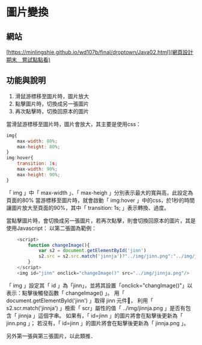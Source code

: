 # 圖片變換
## 網站
  [https://minlingshie.github.io/wd107b/final/droptown/Java02.html](網頁設計期末＿嘗試點點看)


## 功能與說明
1. 滑鼠游標移至圖片時，圖片放大
2. 點擊圖片時，切換成另一張圖片
3. 再次點擊時，切換回原本的圖片


當滑鼠游標移至圖片時，圖片會放大，其主要是使用css：
```js
img{
    max-width: 80%;
    max-height: 80%;
}
img:hover{
    transition: 1s;
    max-width: 90%;
    max-height: 90%;
}  
```
「 img 」中「 max-width 」、「 max-heigh 」分別表示最大的寬與高，此設定為頁面的80%
當游標移至圖片時，就會啟動「 img:hover 」中的css，於1秒的時間讓圖片放大至頁面的90%，其中「 transition: 1s; 」表示轉換、過度。


當點擊圖片時，會切換成另一張圖片，若再次點擊，則會切換回原本的圖片，其是使用Javascript：
    以第二張圖為範例：
```js
    <script>
        function changeImage(){
            var s2 = document.getElementById('jinn')
            s2.src = s2.src.match('jinnja')?"../img/jinn.png":"../img/jinnja.png";
        }
    </script>
    <img id="jinn" onclick="changeImage()" src="../img/jinnja.png"/>
```
「 img 」設定其「 id 」為「jinn」，並將其設置「onclick="changImage()"」以表示：點擊後觸發函數「 changeImage() 」。
用「 document.getElementById('jinn') 」取得 jinn 元件，
利用「 s2.scr.match('jinnja') 」檢索「 scr」屬性的值「 ../img/jinnja.png 」是否有包含「 jinnja 」這個字串。
如果有，「 id=jinn 」的圖片將會在點擊後更新為「 jinn.png 」；
若沒有，「 id=jinn 」的圖片將會在點擊後更新為「 jinnja.png 」。

另外第一張與第三張圖片，以此類推．



